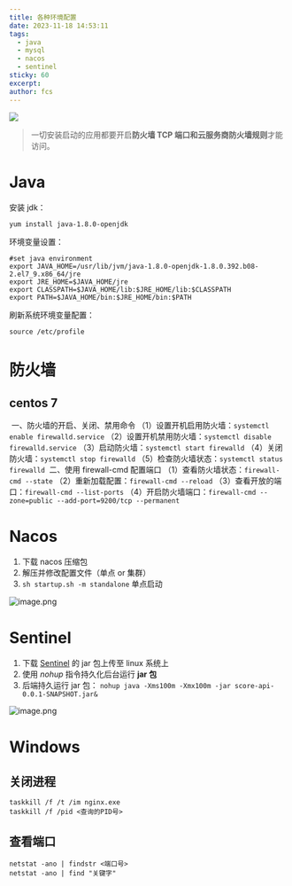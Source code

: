 ```yaml
---
title: 各种环境配置
date: 2023-11-18 14:53:11
tags:
  - java
  - mysql
  - nacos
  - sentinel
sticky: 60
excerpt: 
author: fcs
---
```

![](https://picsum.photos/800/250)
> 一切安装启动的应用都要开启**防火墙 TCP 端口和云服务商防火墙规则**才能访问。

# Java
安装 jdk：
```shell
yum install java-1.8.0-openjdk
```
环境变量设置：
```profiles
#set java environment  
export JAVA_HOME=/usr/lib/jvm/java-1.8.0-openjdk-1.8.0.392.b08-2.el7_9.x86_64/jre           
export JRE_HOME=$JAVA_HOME/jre  
export CLASSPATH=$JAVA_HOME/lib:$JRE_HOME/lib:$CLASSPATH  
export PATH=$JAVA_HOME/bin:$JRE_HOME/bin:$PATH
```
刷新系统环境变量配置：
```shell
source /etc/profile
```
# 防火墙
## centos 7
 一、防火墙的开启、关闭、禁用命令
（1）设置开机启用防火墙：`systemctl enable firewalld.service`
（2）设置开机禁用防火墙：`systemctl disable firewalld.service`
（3）启动防火墙：`systemctl start firewalld`
（4）关闭防火墙：`systemctl stop firewalld`
（5）检查防火墙状态：`systemctl status firewalld` 
二、使用 firewall-cmd 配置端口
（1）查看防火墙状态：`firewall-cmd --state`
（2）重新加载配置：`firewall-cmd --reload`
（3）查看开放的端口：`firewall-cmd --list-ports`
（4）开启防火墙端口：`firewall-cmd --zone=public --add-port=9200/tcp --permanent`


# Nacos

1. 下载 nacos 压缩包
2. 解压并修改配置文件（单点 or 集群）
3. `sh startup.sh -m standalone` 单点启动

![image.png](http://qnpicmap.fcsluck.top/pics/202311181541807.png)

# Sentinel

1. 下载 [Sentinel](https://github.com/alibaba/Sentinel/releases) 的 jar 包上传至 linux 系统上
2. 使用 *nohup* 指令持久化后台运行 **jar 包**
3. 后端持久运行 jar 包：
`nohup java -Xms100m -Xmx100m -jar score-api-0.0.1-SNAPSHOT.jar&`

![image.png](http://qnpicmap.fcsluck.top/pics/202311181541977.png)


# Windows

## 关闭进程

```shell
taskkill /f /t /im nginx.exe
taskkill /f /pid <查询的PID号>
```

## 查看端口

```shell
netstat -ano | findstr <端口号>
netstat -ano | find "关键字"
```

